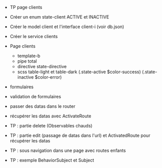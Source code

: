 
- TP page clients

- Créer un enum state-client ACTIVE et INACTIVE
- Créer le model client et l'interface client-i (voir db.json)
- Créer le service clients 
- Page clients
  - template-b
  - pipe total
  - directive state-directive
  - scss table-light et table-dark (.state-active $color-success) (.state-inactive $color-error)

- formulaires
- validation de formulaires
- passer des datas dans le router
- récupérer les datas avec ActivateRoute
- TP : partie delete (Observables chauds)
- TP : partie edit (passage de datas dans l'url) et ActivatedRoute pour récupérer les datas
- TP : sous navigation dans une page avec routes enfants
- TP : exemple BehaviorSubject et Subject

